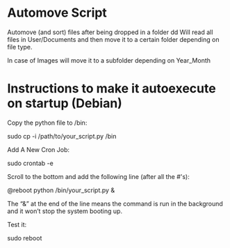 # Automove Script
Automove (and sort) files after being dropped in a folder
dd
Will read all files in User/Documents and then move it to a certain folder depending on file type.

In case of Images will move it to a subfolder depending on Year_Month

# Instructions to make it autoexecute  on startup (Debian)
Copy the python file to /bin:

sudo cp -i /path/to/your_script.py /bin

Add A New Cron Job:

sudo crontab -e

Scroll to the bottom and add the following line (after all the #'s):

@reboot python /bin/your_script.py &

The “&” at the end of the line means the command is run in the background and it won’t stop the system booting up.

Test it:

sudo reboot